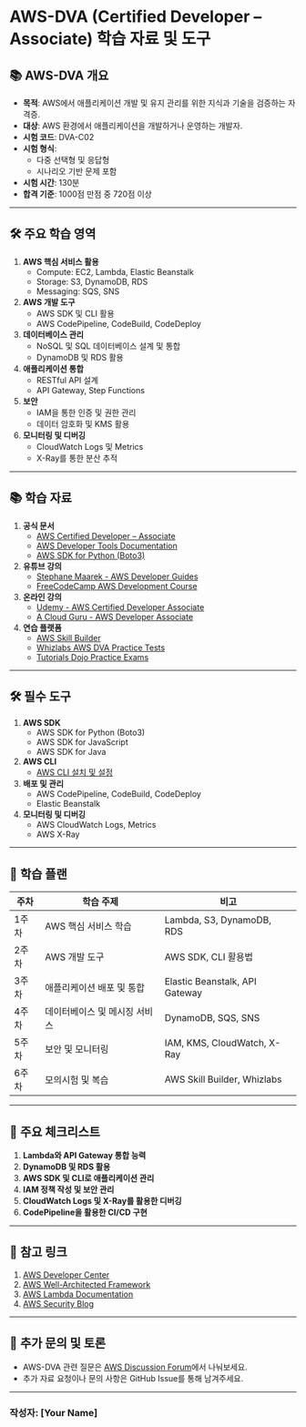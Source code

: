 # AWS-DVA (Certified Developer – Associate) 학습 자료 및 도구

## 📚 AWS-DVA 개요
- **목적**: AWS에서 애플리케이션 개발 및 유지 관리를 위한 지식과 기술을 검증하는 자격증.
- **대상**: AWS 환경에서 애플리케이션을 개발하거나 운영하는 개발자.
- **시험 코드**: DVA-C02
- **시험 형식**:
  - 다중 선택형 및 응답형
  - 시나리오 기반 문제 포함
- **시험 시간**: 130분
- **합격 기준**: 1000점 만점 중 720점 이상

---

## 🛠️ 주요 학습 영역
1. **AWS 핵심 서비스 활용**
   - Compute: EC2, Lambda, Elastic Beanstalk
   - Storage: S3, DynamoDB, RDS
   - Messaging: SQS, SNS
2. **AWS 개발 도구**
   - AWS SDK 및 CLI 활용
   - AWS CodePipeline, CodeBuild, CodeDeploy
3. **데이터베이스 관리**
   - NoSQL 및 SQL 데이터베이스 설계 및 통합
   - DynamoDB 및 RDS 활용
4. **애플리케이션 통합**
   - RESTful API 설계
   - API Gateway, Step Functions
5. **보안**
   - IAM을 통한 인증 및 권한 관리
   - 데이터 암호화 및 KMS 활용
6. **모니터링 및 디버깅**
   - CloudWatch Logs 및 Metrics
   - X-Ray를 통한 분산 추적

---

## 📚 학습 자료
1. **공식 문서**
   - [AWS Certified Developer – Associate](https://aws.amazon.com/certification/certified-developer-associate/)
   - [AWS Developer Tools Documentation](https://aws.amazon.com/products/developer-tools/)
   - [AWS SDK for Python (Boto3)](https://boto3.amazonaws.com/v1/documentation/api/latest/index.html)
2. **유튜브 강의**
   - [Stephane Maarek - AWS Developer Guides](https://www.youtube.com/@StephaneMaarek)
   - [FreeCodeCamp AWS Development Course](https://www.youtube.com/)
3. **온라인 강의**
   - [Udemy - AWS Certified Developer Associate](https://www.udemy.com/course/aws-certified-developer-associate/)
   - [A Cloud Guru - AWS Developer Associate](https://acloudguru.com/course/aws-certified-developer-associate)
4. **연습 플랫폼**
   - [AWS Skill Builder](https://skillbuilder.aws/)
   - [Whizlabs AWS DVA Practice Tests](https://www.whizlabs.com/aws-certifications/)
   - [Tutorials Dojo Practice Exams](https://tutorialsdojo.com/)

---

## 🛠️ 필수 도구
1. **AWS SDK**
   - AWS SDK for Python (Boto3)
   - AWS SDK for JavaScript
   - AWS SDK for Java
2. **AWS CLI**
   - [AWS CLI 설치 및 설정](https://aws.amazon.com/cli/)
3. **배포 및 관리**
   - AWS CodePipeline, CodeBuild, CodeDeploy
   - Elastic Beanstalk
4. **모니터링 및 디버깅**
   - AWS CloudWatch Logs, Metrics
   - AWS X-Ray

---

## 📝 학습 플랜
| 주차  | 학습 주제                              | 비고                                  |
|-------|---------------------------------------|---------------------------------------|
| 1주차 | AWS 핵심 서비스 학습                  | Lambda, S3, DynamoDB, RDS            |
| 2주차 | AWS 개발 도구                         | AWS SDK, CLI 활용법                  |
| 3주차 | 애플리케이션 배포 및 통합              | Elastic Beanstalk, API Gateway        |
| 4주차 | 데이터베이스 및 메시징 서비스          | DynamoDB, SQS, SNS                   |
| 5주차 | 보안 및 모니터링                      | IAM, KMS, CloudWatch, X-Ray          |
| 6주차 | 모의시험 및 복습                      | AWS Skill Builder, Whizlabs           |

---

## 📑 주요 체크리스트
1. **Lambda와 API Gateway 통합 능력**
2. **DynamoDB 및 RDS 활용**
3. **AWS SDK 및 CLI로 애플리케이션 관리**
4. **IAM 정책 작성 및 보안 관리**
5. **CloudWatch Logs 및 X-Ray를 활용한 디버깅**
6. **CodePipeline을 활용한 CI/CD 구현**

---

## 📌 참고 링크
1. [AWS Developer Center](https://aws.amazon.com/developer/)
2. [AWS Well-Architected Framework](https://aws.amazon.com/architecture/well-architected/)
3. [AWS Lambda Documentation](https://docs.aws.amazon.com/lambda/)
4. [AWS Security Blog](https://aws.amazon.com/blogs/security/)

---

## 💬 추가 문의 및 토론
- AWS-DVA 관련 질문은 [AWS Discussion Forum](https://repost.aws/)에서 나눠보세요.
- 추가 자료 요청이나 문의 사항은 GitHub Issue를 통해 남겨주세요.

---

### 작성자: **[Your Name]**
